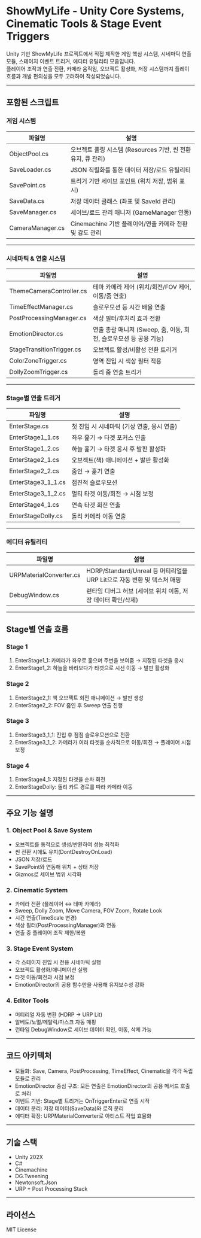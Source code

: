 # ShowMyLife - Unity Core Systems, Cinematic Tools & Stage Event Triggers

Unity 기반 ShowMyLife 프로젝트에서 직접 제작한 게임 핵심 시스템, 시네마틱 연출 모듈, 스테이지 이벤트 트리거, 에디터 유틸리티 모음입니다.  
플레이어 조작과 연출 전환, 카메라 움직임, 오브젝트 활성화, 저장 시스템까지 플레이 흐름과 개발 편의성을 모두 고려하여 작성되었습니다.

---

## 포함된 스크립트

### 게임 시스템
| 파일명 | 설명 |
|--------|------|
| ObjectPool.cs | 오브젝트 풀링 시스템 (Resources 기반, 씬 전환 유지, 큐 관리) |
| SaveLoader.cs | JSON 직렬화를 통한 데이터 저장/로드 유틸리티 |
| SavePoint.cs | 트리거 기반 세이브 포인트 (위치 저장, 범위 표시) |
| SaveData.cs | 저장 데이터 클래스 (좌표 및 SaveId 관리) |
| SaveManager.cs | 세이브/로드 관리 매니저 (GameManager 연동) |
| CameraManager.cs | Cinemachine 기반 플레이어/연출 카메라 전환 및 감도 관리 |

---

### 시네마틱 & 연출 시스템
| 파일명 | 설명 |
|--------|------|
| ThemeCameraController.cs | 테마 카메라 제어 (위치/회전/FOV 제어, 이동/줌 연출) |
| TimeEffectManager.cs | 슬로우모션 등 시간 배율 연출 |
| PostProcessingManager.cs | 색상 필터/후처리 효과 전환 |
| EmotionDirector.cs | 연출 총괄 매니저 (Sweep, 줌, 이동, 회전, 슬로우모션 등 공용 기능) |
| StageTransitionTrigger.cs | 오브젝트 활성/비활성 전환 트리거 |
| ColorZoneTrigger.cs | 영역 진입 시 색상 필터 적용 |
| DollyZoomTrigger.cs | 돌리 줌 연출 트리거 |

---

### Stage별 연출 트리거
| 파일명 | 설명 |
|--------|------|
| EnterStage.cs | 첫 진입 시 시네마틱 (기상 연출, 응시 연출) |
| EnterStage1_1.cs | 좌우 훑기 → 타겟 포커스 연출 |
| EnterStage1_2.cs | 하늘 훑기 → 타겟 응시 후 발판 활성화 |
| EnterStage2_1.cs | 오브젝트(책) 애니메이션 + 발판 활성화 |
| EnterStage2_2.cs | 줌인 → 훑기 연출 |
| EnterStage3_1_1.cs | 점진적 슬로우모션 |
| EnterStage3_1_2.cs | 멀티 타겟 이동/회전 → 시점 보정 |
| EnterStage4_1.cs | 연속 타겟 회전 연출 |
| EnterStageDolly.cs | 돌리 카메라 이동 연출 |

---

### 에디터 유틸리티
| 파일명 | 설명 |
|--------|------|
| URPMaterialConverter.cs | HDRP/Standard/Unreal 등 머티리얼을 URP Lit으로 자동 변환 및 텍스처 매핑 |
| DebugWindow.cs | 런타임 디버그 허브 (세이브 위치 이동, 저장 데이터 확인/삭제) |

---

## Stage별 연출 흐름

### Stage 1
1. EnterStage1_1: 카메라가 좌우로 훑으며 주변을 보여줌 → 지정된 타겟을 응시
2. EnterStage1_2: 하늘을 바라보다가 타겟으로 시선 이동 → 발판 활성화

### Stage 2
1. EnterStage2_1: 책 오브젝트 회전 애니메이션 → 발판 생성
2. EnterStage2_2: FOV 줌인 후 Sweep 연출 진행

### Stage 3
1. EnterStage3_1_1: 진입 후 점점 슬로우모션으로 전환
2. EnterStage3_1_2: 카메라가 여러 타겟을 순차적으로 이동/회전 → 플레이어 시점 보정

### Stage 4
1. EnterStage4_1: 지정된 타겟을 순차 회전
2. EnterStageDolly: 돌리 카트 경로를 따라 카메라 이동

---

## 주요 기능 설명

### 1. Object Pool & Save System
- 오브젝트를 동적으로 생성/반환하여 성능 최적화
- 씬 전환 시에도 유지(DontDestroyOnLoad)
- JSON 저장/로드
- SavePoint와 연동해 위치 + 상태 저장
- Gizmos로 세이브 범위 시각화

### 2. Cinematic System
- 카메라 전환 (플레이어 ↔ 테마 카메라)
- Sweep, Dolly Zoom, Move Camera, FOV Zoom, Rotate Look
- 시간 연출(TimeScale 변경)
- 색상 필터(PostProcessingManager)와 연동
- 연출 중 플레이어 조작 제한/복원

### 3. Stage Event System
- 각 스테이지 진입 시 전용 시네마틱 실행
- 오브젝트 활성화/애니메이션 실행
- 타겟 이동/회전과 시점 보정
- EmotionDirector의 공용 함수만을 사용해 유지보수성 강화

### 4. Editor Tools
- 머티리얼 자동 변환 (HDRP → URP Lit)
- 알베도/노멀/메탈릭/마스크 자동 매핑
- 런타임 DebugWindow로 세이브 데이터 확인, 이동, 삭제 가능

---

## 코드 아키텍처

- 모듈화: Save, Camera, PostProcessing, TimeEffect, Cinematic을 각각 독립 모듈로 관리
- EmotionDirector 중심 구조: 모든 연출은 EmotionDirector의 공용 메서드 호출로 처리
- 이벤트 기반: Stage별 트리거는 OnTriggerEnter로 연출 시작
- 데이터 분리: 저장 데이터(SaveData)와 로직 분리
- 에디터 확장: URPMaterialConverter로 아티스트 작업 효율화

---

## 기술 스택
- Unity 202X
- C#
- Cinemachine
- DG.Tweening
- Newtonsoft.Json
- URP + Post Processing Stack

---

## 라이선스
MIT License
